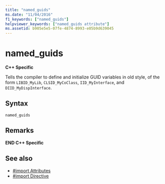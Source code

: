 ```yaml
---
title: "named_guids"
ms.date: "11/04/2016"
f1_keywords: ["named_guids"]
helpviewer_keywords: ["named_guids attribute"]
ms.assetid: b905e5e5-07fe-4874-8993-e05b9d639045
---
```

# named_guids
**C++ Specific**

Tells the compiler to define and initialize GUID variables in old style, of the form `LIBID_MyLib`, `CLSID_MyCoClass`, `IID_MyInterface`, and `DIID_MyDispInterface`.

## Syntax

```
named_guids
```

## Remarks

**END C++ Specific**

## See also

- [#import Attributes](../preprocessor/hash-import-attributes-cpp.md)
- [#import Directive](../preprocessor/hash-import-directive-cpp.md)

